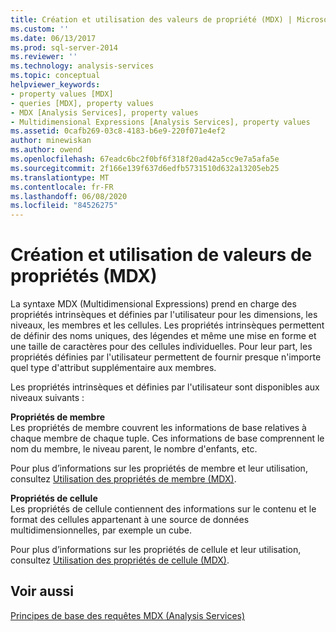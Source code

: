 ```yaml
---
title: Création et utilisation des valeurs de propriété (MDX) | Microsoft Docs
ms.custom: ''
ms.date: 06/13/2017
ms.prod: sql-server-2014
ms.reviewer: ''
ms.technology: analysis-services
ms.topic: conceptual
helpviewer_keywords:
- property values [MDX]
- queries [MDX], property values
- MDX [Analysis Services], property values
- Multidimensional Expressions [Analysis Services], property values
ms.assetid: 0cafb269-03c8-4183-b6e9-220f071e4ef2
author: minewiskan
ms.author: owend
ms.openlocfilehash: 67eadc6bc2f0bf6f318f20ad42a5cc9e7a5afa5e
ms.sourcegitcommit: 2f166e139f637d6edfb5731510d632a13205eb25
ms.translationtype: MT
ms.contentlocale: fr-FR
ms.lasthandoff: 06/08/2020
ms.locfileid: "84526275"
---
```

# <a name="creating-and-using-property-values-mdx"></a>Création et utilisation de valeurs de propriétés (MDX)
  La syntaxe MDX (Multidimensional Expressions) prend en charge des propriétés intrinsèques et définies par l'utilisateur pour les dimensions, les niveaux, les membres et les cellules. Les propriétés intrinsèques permettent de définir des noms uniques, des légendes et même une mise en forme et une taille de caractères pour des cellules individuelles. Pour leur part, les propriétés définies par l'utilisateur permettent de fournir presque n'importe quel type d'attribut supplémentaire aux membres.  
  
 Les propriétés intrinsèques et définies par l'utilisateur sont disponibles aux niveaux suivants :  
  
 **Propriétés de membre**  
 Les propriétés de membre couvrent les informations de base relatives à chaque membre de chaque tuple. Ces informations de base comprennent le nom du membre, le niveau parent, le nombre d'enfants, etc.  
  
 Pour plus d’informations sur les propriétés de membre et leur utilisation, consultez [Utilisation des propriétés de membre &#40;MDX&#41;](multidimensional-models/mdx/mdx-member-properties.md).  
  
 **Propriétés de cellule**  
 Les propriétés de cellule contiennent des informations sur le contenu et le format des cellules appartenant à une source de données multidimensionnelles, par exemple un cube.  
  
 Pour plus d’informations sur les propriétés de cellule et leur utilisation, consultez [Utilisation des propriétés de cellule &#40;MDX&#41;](multidimensional-models/mdx/mdx-cell-properties-using-cell-properties.md).  
  
## <a name="see-also"></a>Voir aussi  
 [Principes de base des requêtes MDX &#40;Analysis Services&#41;](multidimensional-models/mdx/mdx-query-fundamentals-analysis-services.md)  
  
  
